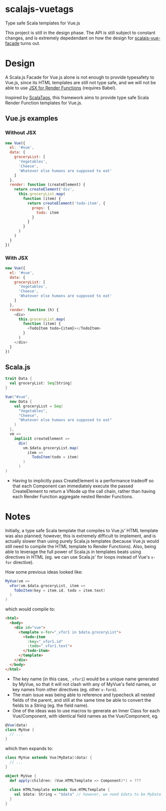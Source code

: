# scalajs-vuetags
Type safe Scala templates for Vue.js

This project is still in the design phase. The API is still subject to constant changes, and is extremely depedendant on how the design for [scalajs-vue-facade](https://github.com/daniel-shuy/scalajs-vue-facade) turns out.

# Design
A Scala.js Facade for Vue.js alone is not enough to provide typesafety to Vue.js, since its HTML templates are still not type safe, and we will not be able to use [JSX for Render Functions](https://vuejs.org/v2/guide/render-function.html#JSX) (requires Babel).

Inspired by [ScalaTags](https://github.com/lihaoyi/scalatags), this framework aims to provide type safe Scala Render Function templates for Vue.js.

## Vue.js examples
### Without JSX
```javascript
new Vue({
  el: '#vue',
  data: {
    groceryList: [
      'Vegetables',
      'Cheese',
      'Whatever else humans are supposed to eat'
    ]
  },
  render: function (createElement) {
    return createElement('div',
      this.groceryList.map(
        function (item) {
          return createElement('todo-item', {
            props: {
              todo: item
            }
          }
        }
      )
    )
  }
})
```

### With JSX
```javascript
new Vue({
  el: '#vue',
  data: {
    groceryList: [
      'Vegetables',
      'Cheese',
      'Whatever else humans are supposed to eat'
    ]
  },
  render: function (h) {
    <div>
      this.groceryList.map(
        function (item) {
          <TodoItem todo={item}></TodoItem>
        }
      )
    </div>
  }
})
```

## Scala.js
```scala
trait Data {
  val groceryList: Seq[String]
}

Vue("#vue", 
  new Data {
    val groceryList = Seq(
      "Vegetables",
      "Cheese",
      "Whatever else humans are supposed to eat"
    )
  },
  vm =>
    implicit createElement =>
      div(
        vm.$data.groceryList.map(
          item =>
            TodoItem(todo = item)
        )
      )
)
```
- Having to implicitly pass CreateElement is a performance tradeoff so that each Component can immediately execute the passed CreateElement to return a VNode up the call chain, rather than having each Render Function aggregate nested Render Functions.

# Notes

Initially, a type safe Scala template that compiles to Vue.js' HTML template was also planned; however, this is extremely difficult to implement, and is actually slower than using purely Scala.js templates (because Vue.js would still need to compile the HTML template to Render Functions). Also, being able to leverage the full power of Scala.js in templates beats using directives in HTML (eg. we can use Scala.js' for loops instead of Vue's `v-for` directive).

How some previous ideas looked like:

```scala
MyVue(vm =>
  vFor(vm.$data.groceryList, item =>
    ToDoItem(key = item.id, todo = item.text)
  )
)
```
which would compile to:
```html
<html>
  <body>
    <div id="vue">
      <template v-for="_vfor1 in $data.groceryList">
        <todo-item
          :key="_vfor1.id"
          :todo="_vfor1.text">
        </todo-item>
      </template>
    </div>
  </body>
</html>
```
- The key name (in this case, `_vfor1`) would be a unique name generated by MyVue, so that it will not clash with any of MyVue's field names, or key names from other directives (eg. other `v-for`s).
- The main issue was being able to reference and typecheck all nested fields of the parent, and still at the same time be able to convert the fields to a String (eg. the field name).
- One of the ideas was to use macros to generate an Inner Class for each Vue/Component, with identical field names as the Vue/Component, eg.
```scala
@Vue(data)
class MyVue {
  // ...
}
```
which then expands to:
```scala
class MyVue extends Vue[MyData](data) {
  // ...
}

object MyVue {
  def apply(children: (Vue.HTMLTemplate => Component)*) = ???
  
  class HTMLTemplate extends Vue.HTMLTemplate {
    val $data: String = "$data" // however, we need $data to be MyData type for type safety and to access $data's fields
  }
}
```
